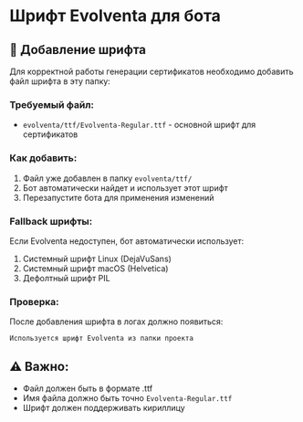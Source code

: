 # Шрифт Evolventa для бота

## 📁 Добавление шрифта

Для корректной работы генерации сертификатов необходимо добавить файл шрифта в эту папку:

### Требуемый файл:
- `evolventa/ttf/Evolventa-Regular.ttf` - основной шрифт для сертификатов

### Как добавить:
1. Файл уже добавлен в папку `evolventa/ttf/`
2. Бот автоматически найдет и использует этот шрифт
3. Перезапустите бота для применения изменений

### Fallback шрифты:
Если Evolventa недоступен, бот автоматически использует:
1. Системный шрифт Linux (DejaVuSans)
2. Системный шрифт macOS (Helvetica)
3. Дефолтный шрифт PIL

### Проверка:
После добавления шрифта в логах должно появиться:
```
Используется шрифт Evolventa из папки проекта
```

## ⚠️ Важно:
- Файл должен быть в формате .ttf
- Имя файла должно быть точно `Evolventa-Regular.ttf`
- Шрифт должен поддерживать кириллицу 